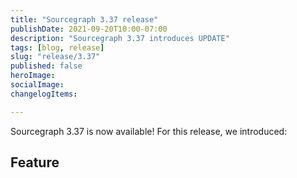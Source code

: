 ```yaml
---
title: "Sourcegraph 3.37 release"
publishDate: 2021-09-20T10:00-07:00
description: "Sourcegraph 3.37 introduces UPDATE"
tags: [blog, release]
slug: "release/3.37"
published: false
heroImage: 
socialImage: 
changelogItems:

---
```


Sourcegraph 3.37 is now available! For this release, we introduced:

## Feature
